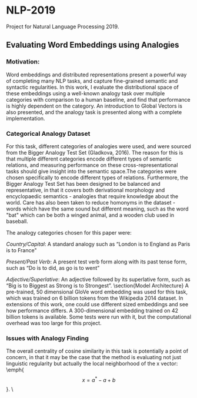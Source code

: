 # NLP-2019
Project for Natural Language Processing 2019.

## Evaluating Word Embeddings using Analogies

### Motivation:
Word embeddings and distributed representations present a powerful way of completing many NLP tasks, and capture fine-grained semantic and syntactic regularities. In this work, I evaluate the distributional space of these embeddings using a well-known analogy task over multiple categories with comparison to a human baseline, and find that performance is highly dependent on the category. An introduction to Global Vectors is also presented, and the analogy task is presented along with a complete implementation.

### Categorical Analogy Dataset
For this task, different categories of analogies were used, and were sourced from the Bigger Analogy Test Set (Gladkova, 2016). The reason for this is that multiple different categories encode different types of semantic relations, and measuring performance on these cross-representational tasks should give insight into the semantic space.The categories were chosen specifically to encode different types of relations. Furthermore, the Bigger Analogy Test Set has been designed to be balanced and representative, in that it covers both derivational morphology and encyclopaedic semantics - analogies that require knowledge about the world. Care has also been taken to reduce homonyms in the dataset - words which have the same sound but different meaning, such as the word "bat" which can be both a winged animal, and a wooden club used in baseball.

The analogy categories chosen for this paper were:

_Country/Capital_: A standard analogy such as “London is to England as Paris is to France"

_Present/Past Verb_: A present test verb form along with its past tense form, such as “Do is to did, as go is to went”

_Adjective/Superlative_: An adjective followed by its superlative form, such as “Big is to Biggest as Strong is to Strongest”.
\section{Model Architecture}
A pre-trained, 50 dimensional GloVe word embedding was used for this task, which was trained on 6 billion tokens from the Wikipedia 2014 dataset. In extensions of this work, one could use different sized embeddings and see how performance differs. A 300-dimensional embedding trained on 42 billion tokens is available. Some tests were run with it, but the computational overhead was too large for this project.

### Issues with Analogy Finding
The overall centrality of cosine similarity in this task is potentially a point of concern, in that it may be the case that the method is evaluating not just linguistic regularity but actually the local neighborhood of the x vector: \emph{$$
x = a^*-a+b
$$}.
\\
